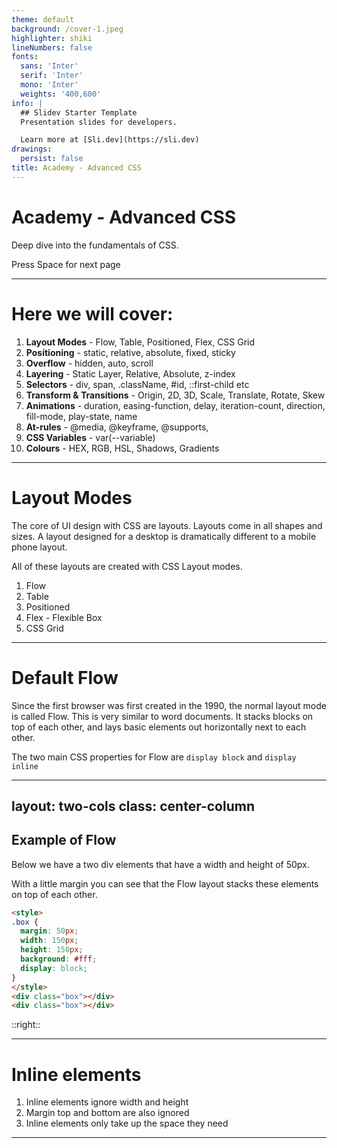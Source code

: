 ```yaml
---
theme: default
background: /cover-1.jpeg
highlighter: shiki
lineNumbers: false
fonts:
  sans: 'Inter'
  serif: 'Inter'
  mono: 'Inter'
  weights: '400,600'
info: |
  ## Slidev Starter Template
  Presentation slides for developers.

  Learn more at [Sli.dev](https://sli.dev)
drawings:
  persist: false
title: Academy - Advanced CSS
---
```


<style>
  ul { list-style: decimal; }
</style>

# Academy - Advanced CSS

Deep dive into the fundamentals of CSS.

<div class="pt-12">
  <span @click="$slidev.nav.next" class="px-2 py-1 rounded cursor-pointer" hover="bg-white bg-opacity-10">
    Press Space for next page <carbon:arrow-right class="inline"/>
  </span>
</div>

<!--
The last comment block of each slide will be treated as slide notes. It will be visible and editable in Presenter Mode along with the slide. [Read more in the docs](https://sli.dev/guide/syntax.html#notes)
-->

---

# Here we will cover:

- **Layout Modes** - Flow, Table, Positioned, Flex, CSS Grid
- **Positioning** - static, relative, absolute, fixed, sticky
- **Overflow** - hidden, auto, scroll
- **Layering** - Static Layer, Relative, Absolute, z-index
- **Selectors** - div, span, .className, #id, ::first-child etc
- **Transform & Transitions** - Origin, 2D, 3D, Scale, Translate, Rotate, Skew
- **Animations** - duration, easing-function, delay, iteration-count, direction, fill-mode, play-state, name
- **At-rules** - @media, @keyframe, @supports, 
- **CSS Variables** - var(--variable)
- **Colours** - HEX, RGB, HSL, Shadows, Gradients

<!--
You can have `style` tag in markdown to override the style for the current page.
Learn more: https://sli.dev/guide/syntax#embedded-styles
-->

---

# Layout Modes

The core of UI design with CSS are layouts. Layouts come in all shapes and sizes. A layout designed for a desktop is dramatically different to a mobile phone layout.

All of these layouts are created with CSS Layout modes.

- Flow
- Table
- Positioned
- Flex - Flexible Box
- CSS Grid

<!--
The last comment block of each slide will be treated as slide notes. It will be visible and editable in Presenter Mode along with the slide. [Read more in the docs](https://sli.dev/guide/syntax.html#notes)
-->

---

# Default Flow

Since the first browser was first created in the 1990, the normal layout mode is called Flow. This is very similar to word documents. It stacks blocks on top of each other, and lays basic elements out horizontally next to each other.

The two main CSS properties for Flow are `display block` and `display inline`

---
layout: two-cols
class: center-column
---

## Example of Flow

Below we have a two div elements that have a width and height of 50px.

With a little margin you can see that the Flow layout stacks these elements on top of each other.

```html {monaco}
<style>
.box {
  margin: 50px;
  width: 150px;
  height: 150px;
  background: #fff;
  display: block;
}
</style>
<div class="box"></div>
<div class="box"></div>
```

::right::

<CodeSnippet :html="`<div> test </div>`" css="123" />

<!-- 
- Divs stack by default because of display:block.
- Margin is collapses in Flow Mode

- Changing block to display:inline
-->

---

# Inline elements

- Inline elements ignore width and height
- Margin top and bottom are also ignored
- Inline elements only take up the space they need

---